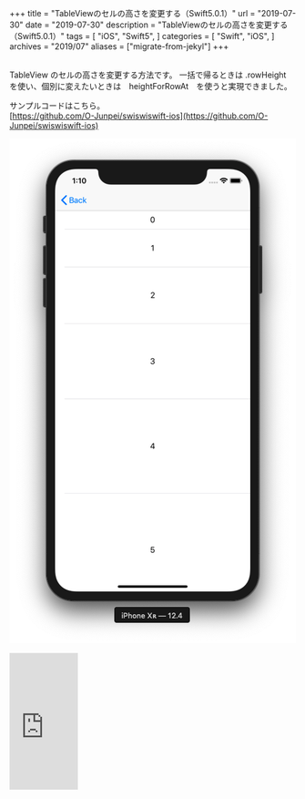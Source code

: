 +++
title = "TableViewのセルの高さを変更する（Swift5.0.1）"
url = "2019-07-30"
date = "2019-07-30"
description = "TableViewのセルの高さを変更する（Swift5.0.1）"
tags = [
    "iOS",
    "Swift5",
]
categories = [
    "Swift",
    "iOS",
]
archives = "2019/07"
aliases = ["migrate-from-jekyl"]
+++

<br>
TableView のセルの高さを変更する方法です。  
一括で帰るときは .rowHeight を使い、個別に変えたいときは　heightForRowAt　を使うと実現できました。

サンプルコードはこちら。  
[https://github.com/O-Junpei/swiswiswift-ios](https://github.com/O-Junpei/swiswiswift-ios)


![alt](1.png)

<!-- for swiswiswift.com responsive -->
<ins class="adsbygoogle"
     style="display:block"
     data-ad-client="ca-pub-5587141252700968"
     data-ad-slot="1697863134"
     data-ad-format="auto"
     data-adtest="on"
     data-full-width-responsive="true"></ins>
<script>
     (adsbygoogle = window.adsbygoogle || []).push({});
</script>

<iframe style="width:120px;height:240px;" marginwidth="0" marginheight="0" scrolling="no" frameborder="0" src="https://rcm-fe.amazon-adsystem.com/e/cm?ref=qf_sp_asin_til&t=swiswiswift-22&m=amazon&o=9&p=8&l=as1&IS1=1&detail=1&asins=4797398558&linkId=ceb2ab5d87e914e561733d50690e15da&bc1=ffffff&lt1=_top&fc1=333333&lc1=0066c0&bg1=ffffff&f=ifr"></iframe>

<br>

<script src="https://gist.github.com/O-Junpei/52393a8847f0c50a4ef6a8253aabd61d.js"></script>
